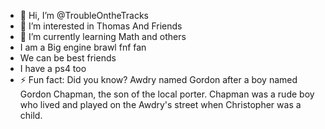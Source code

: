 - 👋 Hi, I’m @TroubleOntheTracks
- 👀 I’m interested in Thomas And Friends
- 🌱 I’m currently learning Math and others
-  I am a Big engine brawl fnf fan
- We can be best friends
- I have a ps4 too
- ⚡ Fun fact: Did you know? Awdry named Gordon after a boy named Gordon Chapman, the son of the local porter. Chapman was a rude boy who lived and played on the Awdry's street when Christopher was a child. 

<!---
TroubleOntheTracks/TroubleOntheTracks is a ✨ special ✨ repository because its `README.md` (this file) appears on your GitHub profile.
You can click the Preview link to take a look at your changes.
--->
